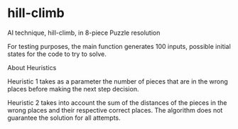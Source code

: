 
# hill-climb


AI technique, hill-climb, in 8-piece Puzzle resolution

For testing purposes, the main function generates 100 inputs, possible initial states for the code to try to solve.


About Heuristics

Heuristic 1 takes as a parameter the number of pieces that are in the wrong places before making the next step decision.

Heuristic 2 takes into account the sum of the distances of the pieces in the wrong places and their respective correct places.
The algorithm does not guarantee the solution for all attempts.
